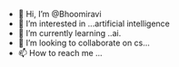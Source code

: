 - 👋 Hi, I’m @Bhoomiravi
- 👀 I’m interested in ...artificial intelligence 
- 🌱 I’m currently learning ..ai.
- 💞️ I’m looking to collaborate on cs...
- 📫 How to reach me ...

<!---
Bhoomiravi/Bhoomiravi is a ✨ special ✨ repository because its `README.md` (this file) appears on your GitHub profile.
You can click the Preview link to take a look at your changes.
--->
